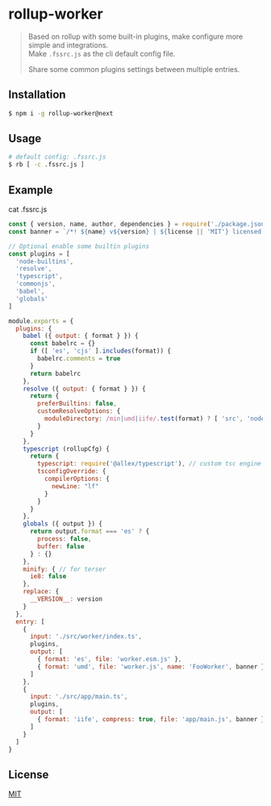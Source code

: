 # rollup-worker

> Based on rollup with some built-in plugins, make configure more simple and integrations.  
> Make `.fssrc.js` as the cli default config file.
> 
> Share some common plugins settings between multiple entries.

## Installation

```sh
$ npm i -g rollup-worker@next
```

## Usage

```sh
# default config: .fssrc.js
$ rb [ -c .fssrc.js ]
```

## Example

cat .fssrc.js

```js
const { version, name, author, dependencies } = require('./package.json')
const banner = `/*! ${name} v${version} | ${license || 'MIT'} licensed. | by ${author} */`

// Optional enable some builtin plugins
const plugins = [
  'node-builtins',
  'resolve',
  'typescript',
  'commonjs',
  'babel',
  'globals'
]

module.exports = {
  plugins: {
    babel ({ output: { format } }) {
      const babelrc = {}
      if ([ 'es', 'cjs' ].includes(format)) {
        babelrc.comments = true
      }
      return babelrc
    },
    resolve ({ output: { format } }) {
      return {
        preferBuiltins: false,
        customResolveOptions: {
          moduleDirectory: /min|umd|iife/.test(format) ? [ 'src', 'node_modules' ] : [ 'src' ]
        }
      }
    },
    typescript (rollupCfg) {
      return { 
        typescript: require('@allex/typescript'), // custom tsc engine
        tsconfigOverride: {
          compilerOptions: {
            newLine: "lf"
          }
        }
      }
    },
    globals ({ output }) {
      return output.format === 'es' ? {
        process: false,
        buffer: false
      } : {}
    },
    minify: { // for terser
      ie8: false
    },
    replace: {
      __VERSION__: version
    }
  },
  entry: [
    {
      input: './src/worker/index.ts',
      plugins,
      output: [
        { format: 'es', file: 'worker.esm.js' },
        { format: 'umd', file: 'worker.js', name: 'FooWorker', banner }
      ]
    },
    {
      input: './src/app/main.ts',
      plugins,
      output: [
        { format: 'iife', compress: true, file: 'app/main.js', banner }
      ]
    }
  ]
}
```

## License

[MIT](https://allex.github.io/LICENSE.md)
